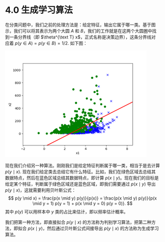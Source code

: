 # 4.0 生成学习算法

在分类问题中，我们之前的处理方法是：给定特征，输出它属于哪一类。基于图示，我们可以将其表示为两个大圆 $A$ 和 $B$，我们的工作就是在这两个大圆圈中找到一条分界线（即 $\theta^{\text T} x$，正式名称是决策边界），这条分界线对应着 $p(y \in A) = p(y \in B) = 1/2$. 如下图：

<img src="./images/J2-1-4-1-判别学习算法.png" style="zoom:72%;" />

现在我们介绍另一种算法。刚刚我们是给定特征判断属于哪一类，相当于是去计算 $p(y \mid x)$. 现在我们给定类去总结它有什么特征。比如，我们在绿色区域去总结其数据特点，然后在蓝色区域总结其数据特点，即计算 $p(x \mid y)$。现在我们的目标是给定某个特征，判断属于绿色区域还是蓝色区域，即我们需要通过 $p(x \mid y)$ 导出 $p(y \mid x)$，这就需要利用贝叶斯公式：
$$
p(y \mid x) = \frac{p(x \mid y) p(y)}{p(x)} = \frac{p(x \mid y) p(y)}{p(x \mid y = 1) p(y = 1) +  p(x \mid y = 0) p(y = 0)}.
$$
其中 $p(y)$ 可以用样本中 $y$ 类的占比来估计，即以频率估计概率。

我们把第一种方法，即直接拟合 $p(y \mid x)$ 的方法称为判别学习算法，把第二种方法，即拟合 $p(x \mid y)$，然后通过贝叶斯公式间接导出 $p(y \mid x)$ 的方法称为生成学习算法。